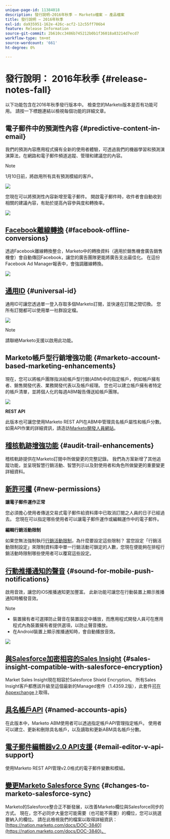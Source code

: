 ```yaml
---
unique-page-id: 11384018
description: 發行說明–2016年秋季 — Marketo檔案 — 產品檔案
title: 發行說明 — 2016年秋季
exl-id: da935951-162e-426c-acf2-12c55ff706b4
feature: Release Information
source-git-commit: 2b610cc3486b745212b0b1f36018a83214d7ecd7
workflow-type: tm+mt
source-wordcount: '661'
ht-degree: 0%

---
```


# 發行說明： 2016年秋季 {#release-notes-fall}

以下功能包含在2016年秋季發行版本中。 檢查您的Marketo版本是否有功能可用。 請按一下標題連結以檢視每個功能的詳細文章。

## 電子郵件中的預測性內容 {#predictive-content-in-email}

我們的預測內容應用程式擁有全新的使用者體驗，可透過我們的機器學習和預測演演算法，在網路和電子郵件頻道追蹤、管理和建議您的內容。

>[!NOTE]
>
>1月10日前，將啟用所有具有預測模組的客戶。

![](assets/shafe.png)

您現在可以將預測性內容新增至電子郵件。 開啟電子郵件時，收件者會自動收到相關的建議內容，有助於提高內容參與度和轉換率。

![](assets/predictive.png)

## [Facebook離線轉換](/help/marketo/product-docs/demand-generation/facebook/understanding-facebook-offline-conversions.md) {#facebook-offline-conversions}

透過Facebook離線轉換整合，Marketo中的轉換資料（適用於銷售機會廣告銷售機會）會自動傳回Facebook，讓您的廣告團隊更能將廣告支出最佳化。 在這份Facebook Ad Manager報表中，會強調離線轉換。

![](assets/facebook.png)

## [通用ID](/help/marketo/product-docs/administration/settings/using-a-universal-id-for-subscription-login.md) {#universal-id}

通用ID可讓您透過單一登入存取多個Marketo訂閱，並快速在訂閱之間切換。 您所有訂閱都可以使用單一社群設定檔。

![](assets/image2016-11-3-15-3a10-3a16.png)

>[!NOTE]
>
>請聯絡Marketo支援以啟用此功能。

## Marketo帳戶型行銷增強功能 {#marketo-account-based-marketing-enhancements}

現在，您可以將帳戶團隊指派給帳戶型行銷(ABM)中的指定帳戶，例如帳戶擁有者、銷售開發代表、業務開發代表以及帳戶經理。 您也可以建立帳戶擁有者特定的帳戶清單，並將個人化的每週ABM報告傳送給帳戶團隊。

![](assets/account-team-11-15-16.png)

**REST API**

此版本也可讓您使用Marketo REST API在ABM中管理具名帳戶屬性和帳戶分數。 如需API作業的詳細資訊，請造訪[Marketo開發人員網站](https://experienceleague.adobe.com/zh-hant/docs/marketo-developer/marketo/rest/lead-database/named-accounts)。

## [稽核軌跡增強功能](/help/marketo/product-docs/administration/audit-trail/change-details-in-audit-trail.md) {#audit-trail-enhancements}

稽核軌跡提供在Marketo訂閱中所做變更的完整記錄。 我們為方案新增了其他追蹤功能，並呈現智慧行銷活動、智慧列示以及對使用者和角色所做變更的重要變更詳細資料。

## [新許可權](/help/marketo/product-docs/administration/users-and-roles/descriptions-of-role-permissions.md) {#new-permissions}

**讓電子郵件運作正常**

您必須擔心使用者傳送交易式電子郵件給資料庫中已取消訂閱之人員的日子已經過去。 您現在可以指定哪些使用者可以讓電子郵件運作或編輯運作中的電子郵件。

**編輯行銷活動限制**

如果您無法強制執行[行銷活動限制](/help/marketo/product-docs/administration/email-setup/enable-person-restrictions-for-smart-campaigns.md)，為什麼要設定這些限制？ 當您設定「行銷活動限制設定」來限制資料庫中單一行銷活動可鎖定的人數，您現在便能夠在排程行銷活動時限制哪些使用者可以覆寫這些設定。

## [行動推播通知的聲音](/help/marketo/product-docs/mobile-marketing/push-notifications/configure-mobile-push-notification.md) {#sound-for-mobile-push-notifications}

啟用音效，讓您的iOS推播通知更加豐富。 此新功能可讓您在行動裝置上顯示推播通知時觸發音效。

>[!NOTE]
>
>* 裝置擁有者可選擇防止聲音在裝置設定中播放，而應用程式開發人員可在應用程式內為裝置擁有者提供選項，以防止聲音播放。
>* 在Android裝置上顯示推播通知時，會自動播放音效。

![](assets/sound-for-push-notifications.png)

## [與Salesforce加密相容的Sales Insight](/help/marketo/product-docs/marketo-sales-insight/msi-for-salesforce/installation/install-marketo-sales-insight-package-in-salesforce-appexchange.md) {#sales-insight-compatible-with-salesforce-encryption}

Market Sales Insight現在相容於Salesforce Shield Encryption。 所有Sales Insight客戶都應該升級至這個最新的Managed套件（1.4359.2版），此套件[可在Appexchange](https://appexchange.salesforce.com/listingDetail?listingId=a0N30000001SVZmEAO)上取得。

## [具名帳戶API](https://experienceleague.adobe.com/zh-hant/docs/marketo-developer/marketo/rest/lead-database/named-accounts) {#named-accounts-apis}

在此版本中，Marketo ABM使用者可以透過指定帳戶API管理指定帳戶。 使用者可以建立、更新和刪除具名帳戶，以及讀取和更新ABM具名帳戶分數。

## [電子郵件編輯器v2.0 API支援](https://experienceleague.adobe.com/zh-hant/docs/marketo-developer/marketo/email-scripting) {#email-editor-v-api-support}

使用Marketo REST API管理v2.0格式的電子郵件變數和模組。

## [變更Marketo Salesforce Sync](https://nation.marketo.com/docs/DOC-3840) {#changes-to-marketo-salesforce-sync}

Marketo的Salesforce整合正不斷發展，以改善Marketo欄位與Salesforce同步的方式。 現在，您不必同步大量您可能需要（也可能不需要）的欄位，您可以挑選要納入的欄位。 請在此檢視我們的檔案以取得詳細資訊： [https://nation.marketo.com/docs/DOC-3840](https://nation.marketo.com/docs/DOC-3840)。
